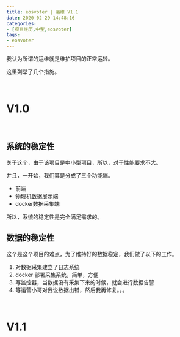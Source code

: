 ```yaml
---
title: eosvoter | 运维 V1.1
date: 2020-02-29 14:48:16
categories:
- [项目经历,中型,eosvoter]
tags:
- eosvoter
---
```

我认为所谓的运维就是维护项目的正常运转。

这里列举了几个措施。

<!-- more -->

<br/>

# V1.0

<br/>

## 系统的稳定性

关于这个，由于该项目是中小型项目，所以，对于性能要求不大。

并且，一开始，我们算是分成了三个功能端。

- 前端
- 物理机数据展示端
- docker数据采集端

所以，系统的稳定性是完全满足需求的。

## 数据的稳定性

这个是这个项目的难点，为了维持好的数据稳定，我们做了以下的工作。

1. 对数据采集建立了日志系统
2. docker 部署采集系统，简单，方便
3. 写监控器，当数据没有采集下来的时候，就会进行数据告警
4. 等运营小哥对我说数据出错，然后我再修复。。。

<br/>

# V1.1

<br/>

